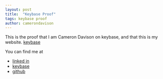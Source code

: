 ```yaml
---
layout: post
title:  "Keybase Proof"
tags: keybase proof
author: camerondavison
---
```


This is the proof that I am Cameron Davison on keybase, and that this is my website. [keybase](https://camerondavison.com/keybase.txt)

You can find me at
- [linked in](https://www.linkedin.com/in/cameron-davison/)
- [keybase](https://keybase.io/camerondavison)
- [github](https://github.com/camerondavison)
